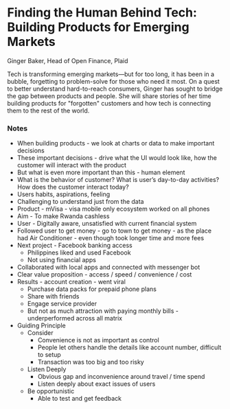 # Finding the Human Behind Tech: Building Products for Emerging Markets
Ginger Baker, Head of Open Finance, Plaid

Tech is transforming emerging markets—but for too long, it has been in a bubble, forgetting to problem-solve for those who need it most. On a quest to better understand hard-to-reach consumers, Ginger has sought to bridge the gap between products and people. She will share stories of her time building products for "forgotten" customers and how tech is connecting them to the rest of the world.

### Notes
* When building products - we look at charts or data to make important decisions
* These important decisions - drive what the UI would look like, how the customer will interact with the product
* But what is even more important than this - human element
* What is the behavior of customer? What is user’s day-to-day activities? How does the customer interact today?
* Users habits, aspirations, feeling
* Challenging to understand just from the data
* Product - mVisa - visa mobile only ecosystem worked on all phones
* Aim - To make Rwanda cashless
* User - Digitally aware, unsatisfied with current financial system
* Followed user to get money - go to town to get money - as the place had Air Conditioner - even though took longer time and more fees
* Next project - Facebook banking access
  * Philippines liked and used Facebook
  * Not using financial apps
* Collaborated with local apps and connected with messenger bot
* Clear value proposition - access / speed / convenience / cost
* Results - account creation - went viral 
  * Purchase data packs for prepaid phone plans
  * Share with friends
  * Engage service provider
  * But not as much attraction with paying monthly bills - underperformed across all matrix
* Guiding Principle
  * Consider
    * Convenience is not as important as control
    * People let others handle the details like account number, difficult to setup
    * Transaction was too big and too risky
  * Listen Deeply
    * Obvious gap and inconvenience around travel / time spend
    * Listen deeply about exact issues of users
  * Be opportunistic
    * Able to test and get feedback
